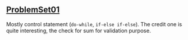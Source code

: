 ## [ProblemSet01](https://cs50.harvard.edu/x/2025/psets/1/)

Mostly control statement (`do-while`, `if-else if-else`).
The credit one is quite interesting, the check for sum for validation purpose. 
